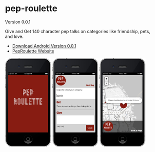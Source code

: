 pep-roulette
============
Version 0.0.1 

Give and Get 140 character pep talks on categories like friendship, pets, and love.

* [Download Android Version 0.0.1](http://peproulette.herokuapp.com/download "Android Download")
* [PepRoulette Website](http://peproulette.herokuapp.com/ "Website")

<img src="/public/images/screenshots/splash.jpg" style="width:30%"/>
<img src="/public/images/screenshots/main.jpg" style="width:30%"/>
<img src="/public/images/screenshots/map.jpg" style="width:30%"/>
